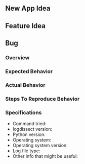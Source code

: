 ## New App Idea



## Feature Idea



## Bug
### Overview


### Expected Behavior


### Actual Behavior


### Steps To Reproduce Behavior


### Specifications
- Command tried: 
- logdissect version: 
- Python version: 
- Operating system: 
- Operating system version: 
- Log file type: 
- Other info that might be useful: 
